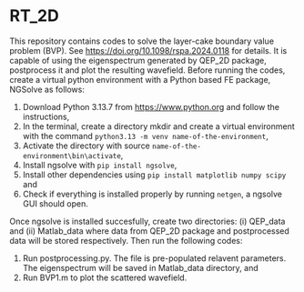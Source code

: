 # RT_2D
This repository contains codes to solve the layer-cake boundary value problem (BVP). See https://doi.org/10.1098/rspa.2024.0118 for details.
It is capable of using the eigenspectrum generated by QEP_2D package, postprocess it and plot the resulting wavefield. Before running the codes, create a virtual python environment with a Python based FE package, NGSolve as follows:  
1.  Download Python 3.13.7 from https://www.python.org and follow the instructions,
2.  In the terminal, create a directory mkdir and create a virtual environment with the command `python3.13 -m venv name-of-the-environment`,
3.  Activate the directory with source `name-of-the-environment\bin\activate`,
4.  Install ngsolve with `pip install ngsolve`,
5.  Install other dependencies using `pip install matplotlib numpy scipy` and
6.  Check if everything is installed properly by running `netgen`, a ngsolve GUI should open.
   
Once ngsolve is installed succesfully, create two directories: (i) QEP_data and (ii) Matlab_data where data from QEP_2D package and postprocessed data will be stored respectively. Then run the following codes:
1.  Run postprocessing.py. The file is pre-populated relavent parameters. The eigenspectrum will be saved in Matlab_data directory, and
2.  Run BVP1.m to plot the scattered wavefield.
